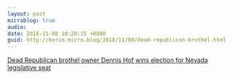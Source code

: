 ```yaml
---
layout: post
microblog: true
audio: 
date: 2018-11-08 10:20:15 +0800
guid: http://kerim.micro.blog/2018/11/08/dead-republican-brothel.html
---
```

[Dead Republican brothel owner Dennis Hof wins election for Nevada legislative seat](https://www.sfchronicle.com/news/article/Dead-Republican-brothel-owner-Dennis-Hof-wins-13370219.php)
